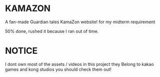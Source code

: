 # KAMAZON
A fan-made Guardian tales KamaZon website! for my midterm requirement  
  
50% done, rushed it because I ran out of time.

# NOTICE
I dont own most of the assets / videos in this project they Belong to kakao games and kong studios you should check them out!